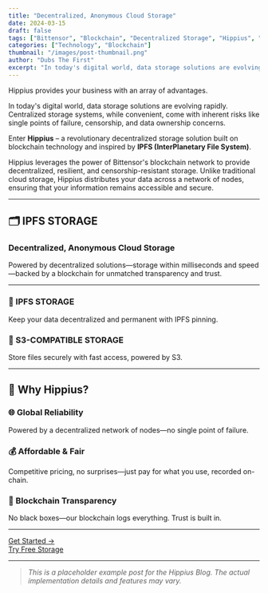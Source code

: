 ```yaml
---
title: "Decentralized, Anonymous Cloud Storage"
date: 2024-03-15
draft: false
tags: ["Bittensor", "Blockchain", "Decentralized Storage", "Hippius", "IPFS"]
categories: ["Technology", "Blockchain"]
thumbnail: "/images/post-thumbnail.png"
author: "Dubs The First"
excerpt: "In today's digital world, data storage solutions are evolving rapidly. Centralized storage systems, while convenient, come with inherent risks like single points of failure, censorship, and data ownership concerns."
---
```


Hippius provides your business with an array of advantages.

In today's digital world, data storage solutions are evolving rapidly. Centralized storage systems, while convenient, come with inherent risks like single points of failure, censorship, and data ownership concerns. 

Enter **Hippius** – a revolutionary decentralized storage solution built on blockchain technology and inspired by **IPFS (InterPlanetary File System)**.

Hippius leverages the power of Bittensor's blockchain network to provide decentralized, resilient, and censorship-resistant storage. Unlike traditional cloud storage, Hippius distributes your data across a network of nodes, ensuring that your information remains accessible and secure.

---

## 🗂️ IPFS STORAGE

### Decentralized, Anonymous Cloud Storage

Powered by decentralized solutions—storage within milliseconds and speed—backed by a blockchain for unmatched transparency and trust.

---

### 🔐 IPFS STORAGE
Keep your data decentralized and permanent with IPFS pinning.

### 🧰 S3-COMPATIBLE STORAGE
Store files securely with fast access, powered by S3.

---

## 🚀 Why Hippius?

### 🌐 Global Reliability
Powered by a decentralized network of nodes—no single point of failure.

### 💰 Affordable & Fair
Competitive pricing, no surprises—just pay for what you use, recorded on-chain.

### 🔗 Blockchain Transparency
No black boxes—our blockchain logs everything. Trust is built in.

---

[Get Started →](#)  
[Try Free Storage](#)

---

> *This is a placeholder example post for the Hippius Blog. The actual implementation details and features may vary.*
